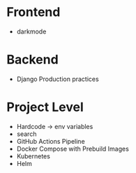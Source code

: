 # Frontend

- darkmode

# Backend

- Django Production practices

# Project Level

- Hardcode -> env variables
- search
- GitHub Actions Pipeline
- Docker Compose with Prebuild Images
- Kubernetes
- Helm